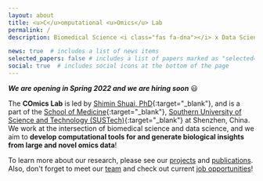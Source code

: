 ```yaml
---
layout: about
title: <u>C</u>omputational <u>Omics</u> Lab
permalink: /
description: Biomedical Science <i class="fas fa-dna"></i> x Data Science <i class="fas fa-laptop-code"></i>

news: true  # includes a list of news items
selected_papers: false # includes a list of papers marked as "selected={true}"
social: true  # includes social icons at the bottom of the page
---
```


***We are opening in Spring 2022 and we are hiring soon*** 😃

The **COmics Lab** is led by [Shimin Shuai, PhD](/team/){:target="\_blank"}, and is a part of the [School of Medicine](https://med.sustech.edu.cn/index/languages/lang/en.html){:target="\_blank"}, [Southern University of Science and Technology (SUSTech)](https://www.sustech.edu.cn/en/){:target="\_blank"} at Shenzhen, China. We work at the intersection of biomedical science and data science, and we aim to **develop computational tools for and generate biological insights from large and novel omics data**!

To learn more about our research, please see our [projects](/projects/) and [publications](/publications/). Also, don't forget to meet our [team](/team/) and check out current [job opportunities](/jobs/)!

<!-- <img src="/assets/img/sustech-logo.png" alt="sustech-logo" width="200"/> -->
<!-- <img src="/assets/img/sustech-med-logo.png" alt="sustech-med-logo" width="200"/> -->